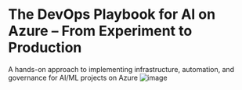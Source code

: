 # The DevOps Playbook for AI on Azure – From Experiment to Production
A hands-on approach to implementing infrastructure, automation, and governance for AI/ML projects on Azure
![image](https://github.com/user-attachments/assets/7dd8efd8-a0a0-4757-ac3d-3042b1bf8107)







